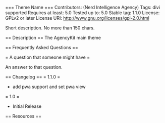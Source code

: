 === Theme Name ===
Contributors: (Nerd Intelligence Agency)
Tags: divi supported
Requires at least: 5.0
Tested up to: 5.0
Stable tag: 1.1.0
License: GPLv2 or later
License URI: http://www.gnu.org/licenses/gpl-2.0.html

Short description. No more than 150 chars.

== Description ==
The AgencyKit main theme

== Frequently Asked Questions ==

= A question that someone might have =

An answer to that question.

== Changelog ==
= 1.1.0 =
* add pwa support and set pwa view

= 1.0 =
* Initial Release

== Resources ==
